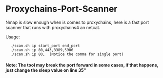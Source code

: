 # Proxychains-Port-Scanner
Nmap is slow enough when is comes to proxychains, here is a fast port scanner that runs with proxychains4 an netcat.

Usage:
```shell
  ./scan.sh ip start_port end_port
  ./scan.sh ip 80,443,3389,5986
  ./scan.sh ip 80,  (Notice the comma for single port)
```

#### Note: The tool may break the port forward in some cases, if that happens, just change the sleep value on line 35"
